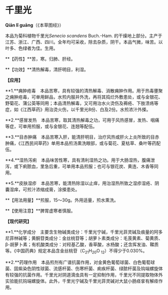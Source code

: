 # 千里光

**Qiān lǐ guāng**（《本草图经》）

本品为菊科植物千里光*Senecio scandens* Buch.-Ham. 的干燥地上部分。主产于江苏、浙江、广西、四川。全年均可采收，除去杂质，阴干。本品气微，味苦。以叶多、色绿者为佳。生用。

**【药性】**苦，寒。归肺、肝经。

**【功效】**清热解毒，清肝明目，利湿。

**【应用】**

**1.**痈肿疮毒　本品苦寒，具有较强的清热解毒、消散痈肿作用。用于热毒壅聚之痈肿疮毒，可单用鲜品，水煎内服并外洗，再将其捣烂外敷患处，或与金银花、野菊花、蒲公英等同用；本品清热解毒，又可用治水火烫伤及褥疮、下肢溃疡等症，如《江西草药》用治烫火伤，以千里光8份、白及2份。水煎浓汁外搽。

**2.**感冒发热　本品苦寒，取其清热解毒之功，可用于风热感冒，发热、咽痛等症，可单用煎服，或与金银花、连翘等配伍。

**3.**目赤肿痛　本品苦寒入肝，能清肝明目，治疗风热或肝火上炎所致的目赤肿痛，《江西民间草药》单用本品煎汤熏洗眼部，或与菊花、夏枯草、桑叶等药配伍。

**4.**湿热泻痢　本品味苦性寒，具有清利湿热之功。用于大肠湿热，腹痛泄泻，或下痢脓血，里急后重，可单用本品煎服；也可与银花炭、黄连、木香等同用。

**5.**皮肤湿疹　本品苦寒，能清热除湿以止痒，用治湿热所致之湿疹湿疮、阴囊湿痒，可煎汁浓缩成膏，涂搽患处。

**【用法用量】**煎服，15～30g。外用适量，煎水熏洗。

**【使用注意】**脾胃虚寒者慎服。

**【现代研究】**

**1.**化学成分　主要含生物碱类成分：千里光宁碱，千里光菲灵碱及痕量的阿多尼菲林碱等；黄酮苷类成分：金丝桃苷等；胡萝卜素类成分：毛茛黄素、菊黄质、β-胡萝卜素；有机酸类成分：对羟基乙酸，香草酸，水杨酸；还含挥发油、鞣质等。《中国药典》规定本品含金丝桃苷（C<sub>21</sub>H<sub>20</sub>O<sub> 12</sub>）不得少于0.030%。

**2.**药理作用　本品煎剂有广谱抗菌作用，对金黄色葡萄球菌、白色葡萄球菌、固紫染色阴性球菌、流感杆菌、伤寒杆菌、痢疾杆菌、绿脓杆菌及钩端螺旋体有较强的抗菌作用。千里光对阴道滴虫具有一定抑制作用，千里光不同提取物体外实验能抗钩端螺旋体。此外，千里光宁碱及千里光菲灵碱对大鼠小肠痉挛有解痉作用。